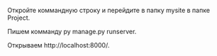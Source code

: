 Откройте коммандную строку и перейдите в папку mysite в папке Project.

Пишем комманду py manage.py runserver.

Открываем http://localhost:8000/.
